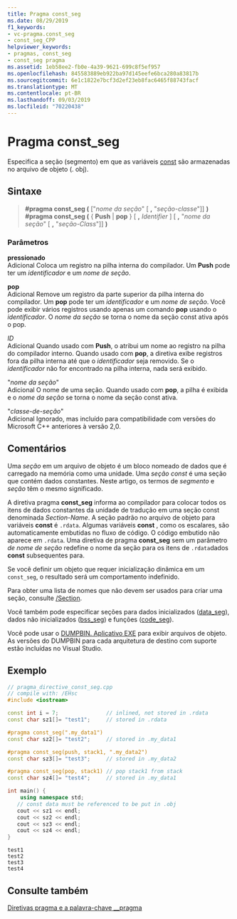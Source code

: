 ```yaml
---
title: Pragma const_seg
ms.date: 08/29/2019
f1_keywords:
- vc-pragma.const_seg
- const_seg_CPP
helpviewer_keywords:
- pragmas, const_seg
- const_seg pragma
ms.assetid: 1eb58ee2-fb0e-4a39-9621-699c8f5ef957
ms.openlocfilehash: 845583889eb922ba97d145eefe6bca280a83817b
ms.sourcegitcommit: 6e1c1822e7bcf3d2ef23eb8fac6465f88743facf
ms.translationtype: MT
ms.contentlocale: pt-BR
ms.lasthandoff: 09/03/2019
ms.locfileid: "70220438"
---
```

# <a name="const_seg-pragma"></a>Pragma const_seg

Especifica a seção (segmento) em que as variáveis [const](../cpp/const-cpp.md) são armazenadas no arquivo de objeto (. obj).

## <a name="syntax"></a>Sintaxe

> **#pragma const_seg (** ["*nome da seção*" [ **,** "*seção-classe*"]] **)** \
> **#pragma const_seg (** { **Push** | **pop** } [ **,** *Identifier* ] [ **,** "*nome da seção*" [ **,** "*seção-Class*"]] **)**

### <a name="parameters"></a>Parâmetros

**pressionado**\
Adicional Coloca um registro na pilha interna do compilador. Um **Push** pode ter um *identificador* e um *nome de seção*.

**pop**\
Adicional Remove um registro da parte superior da pilha interna do compilador. Um **pop** pode ter um *identificador* e um *nome de seção*. Você pode exibir vários registros usando apenas um comando **pop** usando o *identificador*. O *nome da seção* se torna o nome da seção const ativa após o pop.

*ID*\
Adicional Quando usado com **Push**, o atribui um nome ao registro na pilha do compilador interno. Quando usado com **pop**, a diretiva exibe registros fora da pilha interna até que o *identificador* seja removido. Se o *identificador* não for encontrado na pilha interna, nada será exibido.

"*nome da seção*" \
Adicional O nome de uma seção. Quando usado com **pop**, a pilha é exibida e o *nome da seção* se torna o nome da seção const ativa.

"*classe-de-seção*" \
Adicional Ignorado, mas incluído para compatibilidade com versões do Microsoft C++ anteriores à versão 2,0.

## <a name="remarks"></a>Comentários

Uma *seção* em um arquivo de objeto é um bloco nomeado de dados que é carregado na memória como uma unidade. Uma *seção const* é uma seção que contém dados constantes. Neste artigo, os termos de *segmento* e *seção* têm o mesmo significado.

A diretiva pragma **const_seg** informa ao compilador para colocar todos os itens de dados constantes da unidade de tradução em uma seção const denominada *Section-Name*. A seção padrão no arquivo de objeto para variáveis **const** é `.rdata`. Algumas variáveis **const** , como os escalares, são automaticamente embutidas no fluxo de código. O código embutido não aparece em `.rdata`. Uma diretiva de pragma **const_seg** sem um parâmetro *de nome de seção* redefine o nome da seção para os itens de `.rdata`dados **const** subsequentes para.

Se você definir um objeto que requer inicialização dinâmica em um `const_seg`, o resultado será um comportamento indefinido.

Para obter uma lista de nomes que não devem ser usados para criar uma seção, consulte [/Section](../build/reference/section-specify-section-attributes.md).

Você também pode especificar seções para dados inicializados ([data_seg](../preprocessor/data-seg.md)), dados não inicializados ([bss_seg](../preprocessor/bss-seg.md)) e funções ([code_seg](../preprocessor/code-seg.md)).

Você pode usar o [DUMPBIN. Aplicativo EXE](../build/reference/dumpbin-command-line.md) para exibir arquivos de objeto. As versões do DUMPBIN para cada arquitetura de destino com suporte estão incluídas no Visual Studio.

## <a name="example"></a>Exemplo

```cpp
// pragma_directive_const_seg.cpp
// compile with: /EHsc
#include <iostream>

const int i = 7;               // inlined, not stored in .rdata
const char sz1[]= "test1";     // stored in .rdata

#pragma const_seg(".my_data1")
const char sz2[]= "test2";     // stored in .my_data1

#pragma const_seg(push, stack1, ".my_data2")
const char sz3[]= "test3";     // stored in .my_data2

#pragma const_seg(pop, stack1) // pop stack1 from stack
const char sz4[]= "test4";     // stored in .my_data1

int main() {
    using namespace std;
   // const data must be referenced to be put in .obj
   cout << sz1 << endl;
   cout << sz2 << endl;
   cout << sz3 << endl;
   cout << sz4 << endl;
}
```

```Output
test1
test2
test3
test4
```

## <a name="see-also"></a>Consulte também

[Diretivas pragma e a palavra-chave __pragma](../preprocessor/pragma-directives-and-the-pragma-keyword.md)
